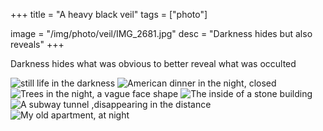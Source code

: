 +++
title = "A heavy black veil"
tags = ["photo"]

image = "/img/photo/veil/IMG_2681.jpg"
desc = "Darkness hides but also reveals"
+++

Darkness hides what was obvious to better reveal what was occulted

![still life in the darkness](/img/photo/veil/IMG_2681.jpg)
![American dinner in the night, closed](/img/photo/veil/DSC04858.jpg)
![Trees in the night, a vague face shape](/img/photo/veil/IMG_9253.jpg)
![The inside of a stone building](/img/photo/veil/IMG_5052.jpg)
![A subway tunnel ,disappearing in the distance](/img/photo/veil/DSC04521.jpg)
![My old apartment, at night](/img/photo/veil/IMG_5884.jpg)
